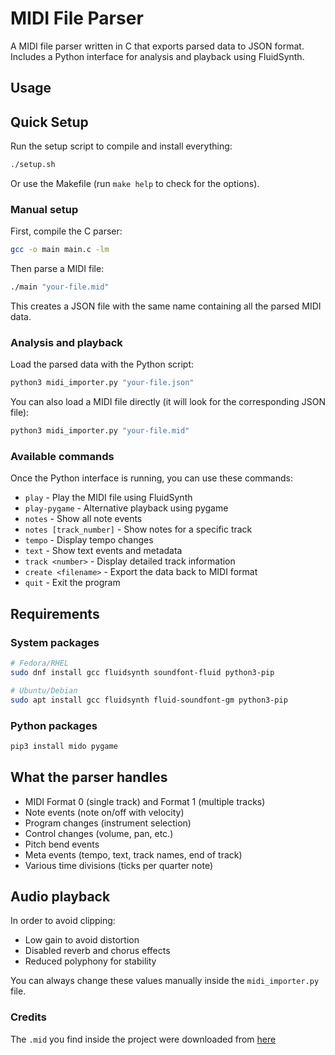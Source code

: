 # MIDI File Parser

A MIDI file parser written in C that exports parsed data to JSON format. Includes a Python interface for analysis and playback using FluidSynth.

## Usage

## Quick Setup

Run the setup script to compile and install everything:
```bash
./setup.sh
```

Or use the Makefile (run `make help` to check for the options).

### Manual setup

First, compile the C parser:
```bash
gcc -o main main.c -lm
```

Then parse a MIDI file:
```bash
./main "your-file.mid"
```

This creates a JSON file with the same name containing all the parsed MIDI data.

### Analysis and playback

Load the parsed data with the Python script:
```bash
python3 midi_importer.py "your-file.json"
```

You can also load a MIDI file directly (it will look for the corresponding JSON file):
```bash
python3 midi_importer.py "your-file.mid"
```

### Available commands

Once the Python interface is running, you can use these commands:

- `play` - Play the MIDI file using FluidSynth
- `play-pygame` - Alternative playback using pygame
- `notes` - Show all note events
- `notes [track_number]` - Show notes for a specific track
- `tempo` - Display tempo changes
- `text` - Show text events and metadata
- `track <number>` - Display detailed track information
- `create <filename>` - Export the data back to MIDI format
- `quit` - Exit the program

## Requirements

### System packages
```bash
# Fedora/RHEL
sudo dnf install gcc fluidsynth soundfont-fluid python3-pip

# Ubuntu/Debian
sudo apt install gcc fluidsynth fluid-soundfont-gm python3-pip
```

### Python packages
```bash
pip3 install mido pygame
```

## What the parser handles

- MIDI Format 0 (single track) and Format 1 (multiple tracks)
- Note events (note on/off with velocity)
- Program changes (instrument selection)
- Control changes (volume, pan, etc.)
- Pitch bend events
- Meta events (tempo, text, track names, end of track)
- Various time divisions (ticks per quarter note)

## Audio playback

In order to avoid clipping:
- Low gain to avoid distortion
- Disabled reverb and chorus effects
- Reduced polyphony for stability

You can always change these values manually inside the `midi_importer.py` file.

### Credits
The `.mid` you find inside the project were downloaded from [here](https://homestuck.net/music/midis/nothomestuck/Undertale/piano/)